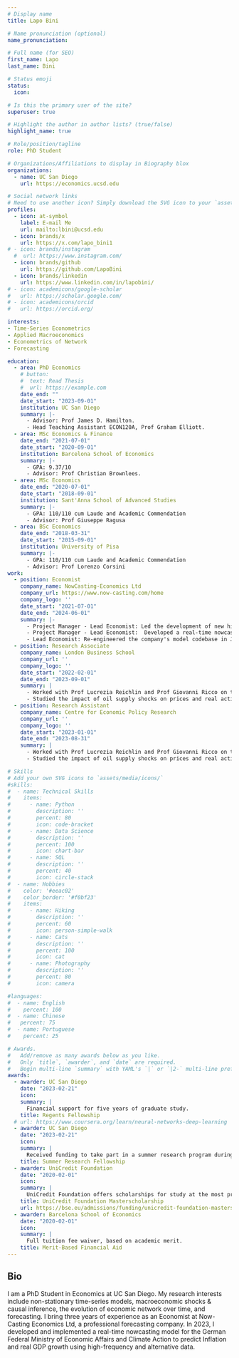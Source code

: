 ```yaml
---
# Display name
title: Lapo Bini

# Name pronunciation (optional)
name_pronunciation: 

# Full name (for SEO)
first_name: Lapo
last_name: Bini

# Status emoji
status:
  icon: 

# Is this the primary user of the site?
superuser: true

# Highlight the author in author lists? (true/false)
highlight_name: true

# Role/position/tagline
role: PhD Student

# Organizations/Affiliations to display in Biography blox
organizations:
  - name: UC San Diego
    url: https://economics.ucsd.edu

# Social network links
# Need to use another icon? Simply download the SVG icon to your `assets/media/icons/` folder.
profiles:
  - icon: at-symbol
    label: E-mail Me
    url: mailto:lbini@ucsd.edu
  - icon: brands/x
    url: https://x.com/lapo_bini1
# - icon: brands/instagram
  #  url: https://www.instagram.com/
  - icon: brands/github
    url: https://github.com/LapoBini
  - icon: brands/linkedin
    url: https://www.linkedin.com/in/lapobini/
# - icon: academicons/google-scholar
#   url: https://scholar.google.com/
# - icon: academicons/orcid
#   url: https://orcid.org/

interests:
- Time-Series Econometrics
- Applied Macroeconomics
- Econometrics of Network
- Forecasting

education:
  - area: PhD Economics
    # button:
    #  text: Read Thesis
    #  url: https://example.com
    date_end: ""
    date_start: "2023-09-01"
    institution: UC San Diego
    summary: |-
      - Advisor: Prof James D. Hamilton.
      - Head Teaching Assistant ECON120A, Prof Graham Elliott.
  - area: MSc Economics & Finance
    date_end: "2021-07-01"
    date_start: "2020-09-01"
    institution: Barcelona School of Economics
    summary: |-
      - GPA: 9.37/10
      - Advisor: Prof Christian Brownlees.
  - area: MSc Economics
    date_end: "2020-07-01"
    date_start: "2018-09-01"
    institution: Sant'Anna School of Advanced Studies
    summary: |-
      - GPA: 110/110 cum Laude and Academic Commendation
      - Advisor: Prof Giuseppe Ragusa
  - area: BSc Economics
    date_end: "2018-03-31"
    date_start: "2015-09-01"
    institution: University of Pisa
    summary: |-
      - GPA: 110/110 cum Laude and Academic Commendation
      - Advisor: Prof Lorenzo Corsini
work:
  - position: Economist
    company_name: NowCasting-Economics Ltd
    company_url: https://www.now-casting.com/home
    company_logo: ''
    date_start: "2021-07-01"
    date_end: "2024-06-01"
    summary: |-
      - Project Manager - Lead Economist: Led the development of new high-frequency Dynamic Factor Models (DFM) for inflation and GDP growth.
      - Project Manager - Lead Economist:  Developed a real-time nowcasting model for the German Federal Ministry of Economic Affairs and Climate Action.
      - Lead Economist: Re-engineered the company's model codebase in Julia, achieving a 15x speed-up.
  - position: Research Associate
    company_name: London Business School
    company_url: ''
    company_logo: ''
    date_start: "2022-02-01"
    date_end: "2023-09-01"
    summary: |
      - Worked with Prof Lucrezia Reichlin and Prof Giovanni Ricco on the stability of the Phillips Curve in the US. 
      - Studied the impact of oil supply shocks on prices and real activities for the US and the Euro Area. Work presented by Prof Reichlin at the 25th Annual DNB Research Conference (November 2022), Inflation strikes back: drivers and policy reactions, title of the presentation: “Inflation Puzzles”.
  - position: Research Assistant 
    company_name: Centre for Economic Policy Research
    company_url: ''
    company_logo: ''
    date_start: "2023-01-01"
    date_end: "2023-08-31"
    summary: |
      - Worked with Prof Lucrezia Reichlin and Prof Giovanni Ricco on the stability of the Phillips Curve over time. 
      - Studied the impact of oil supply shocks on prices and real activities for the US and the Euro Area. Work presented by Prof Reichlin at the 25th Annual DNB Research Conference (November 2022), Inflation strikes back: drivers and policy reactions, title of the presentation: “Inflation Puzzles”.

# Skills
# Add your own SVG icons to `assets/media/icons/`
#skills:
#  - name: Technical Skills
#    items:
#      - name: Python
#        description: ''
#        percent: 80
#        icon: code-bracket
#      - name: Data Science
#        description: ''
#        percent: 100
#        icon: chart-bar
#      - name: SQL
#        description: ''
#        percent: 40
#        icon: circle-stack
#  - name: Hobbies
#    color: '#eeac02'
#    color_border: '#f0bf23'
#    items:
#      - name: Hiking
#        description: ''
#        percent: 60
#        icon: person-simple-walk
#      - name: Cats
#        description: ''
#        percent: 100
#        icon: cat
#      - name: Photography
#        description: ''
#        percent: 80
#        icon: camera

#languages:
#  - name: English
#    percent: 100
#  - name: Chinese
#   percent: 75
#  - name: Portuguese
#    percent: 25

# Awards.
#   Add/remove as many awards below as you like.
#   Only `title`, `awarder`, and `date` are required.
#   Begin multi-line `summary` with YAML's `|` or `|2-` multi-line prefix and indent 2 spaces below.
awards:
  - awarder: UC San Diego
    date: "2023-02-21"
    icon: 
    summary: |
      Financial support for five years of graduate study. 
    title: Regents Fellowship
  # url: https://www.coursera.org/learn/neural-networks-deep-learning
  - awarder: UC San Diego
    date: "2023-02-21"
    icon: 
    summary: |
      Received funding to take part in a summer research program during the first and second year of graduate study.
    title: Summer Research Fellowship
  - awarder: UniCredit Foundation
    date: "2020-02-01"
    icon: 
    summary: |
      UniCredit Foundation offers scholarships for study at the most prestigious European institutions. I was selected as the winner for the Barcelona School of Economics. 
    title: UniCredit Foundation Masterscholarship
    url: https://bse.eu/admissions/funding/unicredit-foundation-masterscholarships
  - awarder: Barcelona School of Economics
    date: "2020-02-01"
    icon: 
    summary: |
      Full tuition fee waiver, based on academic merit.
    title: Merit-Based Financial Aid
---
```


## Bio

I am a PhD Student in Economics at UC San Diego. My research interests include non-stationary time-series models, macroeconomic shocks & causal inference, the evolution of economic network over time, and forecasting. I bring three years of experience as an Economist at Now-Casting Economics Ltd, a professional forecasting company. In 2023, I developed and implemented a real-time nowcasting model for the German Federal Ministry of Economic Affairs and Climate Action to predict Inflation and real GDP growth using high-frequency and alternative data.
